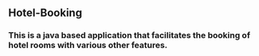 ##  Hotel-Booking
###  This is a java based application that facilitates the booking of hotel rooms with various other features.
